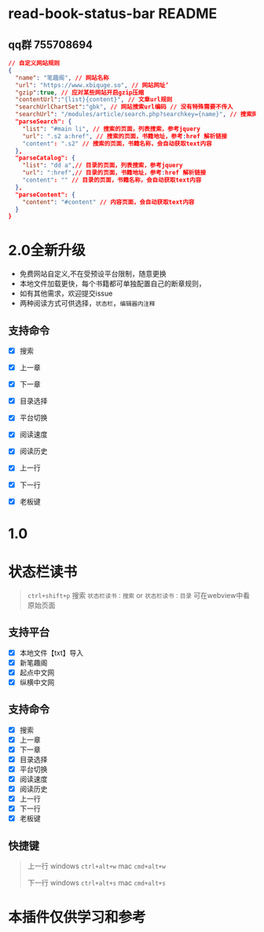 # read-book-status-bar README

## qq群 755708694 
```json
// 自定义网站规则
{
  "name": "笔趣阁", // 网站名称
  "url": "https://www.xbiquge.so", // 网站网址‘
  "gzip":true, // 应对某些网站开启gzip压缩
  "contentUrl":"{list}{content}", // 文章url规则
  "searchUrlChartSet":"gbk", // 网站搜索url编码 // 没有特殊需要不传入
  "searchUrl": "/modules/article/search.php?searchkey={name}", // 搜索网址 {name}为搜索的内容
  "parseSearch": {
    "list": "#main li", // 搜索的页面，列表搜索，参考jquery
    "url": ".s2 a:href", // 搜索的页面，书籍地址，参考:href 解析链接
    "content": ".s2" // 搜索的页面，书籍名称，会自动获取text内容
  },
  "parseCatalog": {
    "list": "dd a",// 目录的页面，列表搜索，参考jquery
    "url": ":href",// 目录的页面，书籍地址，参考:href 解析链接
    "content": "" // 目录的页面，书籍名称，会自动获取text内容
  },
  "parseContent": {
    "content": "#content" // 内容页面，会自动获取text内容
  }
}
```

# 2.0全新升级

- 免费网站自定义,不在受预设平台限制，随意更换
- 本地文件加载更快，每个书籍都可单独配置自己的断章规则，
- 如有其他需求，欢迎提交issue
- 两种阅读方式可供选择，`状态栏`，`编辑器内注释`

## 支持命令

- [x] 搜索
- [x] 上一章
- [x] 下一章
- [x] 目录选择
- [x] 平台切换
- [x] 阅读速度
- [x] 阅读历史
- [x] 上一行
- [x] 下一行
- [x] 老板键




# 1.0
# 状态栏读书

> `ctrl+shift+p` 搜索 `状态栏读书：搜索` or `状态栏读书：目录` 
> 可在webview中看原始页面

## 支持平台

- [x] 本地文件【txt】导入
- [x] 新笔趣阁
- [x] 起点中文网
- [x] 纵横中文网

## 支持命令

- [x] 搜索
- [x] 上一章
- [x] 下一章
- [x] 目录选择
- [x] 平台切换
- [x] 阅读速度
- [x] 阅读历史
- [x] 上一行
- [x] 下一行
- [x] 老板键

## 快捷键

> 上一行  windows `ctrl+alt+w` mac `cmd+alt+w`
>
> 下一行  windows `ctrl+alt+s` mac `cmd+alt+s`
# 本插件仅供学习和参考